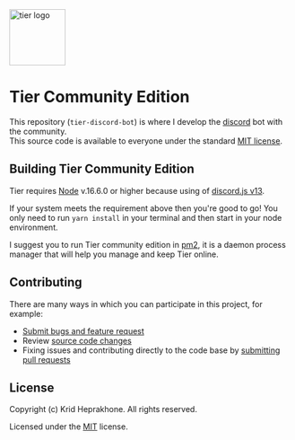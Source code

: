 <img width="100" src="https://user-images.githubusercontent.com/17198802/150626546-125a834c-4ba4-4ae0-83d5-495c7aab4dfe.png" alt="tier logo" />

# Tier Community Edition

This repository (`tier-discord-bot`) is where I develop the [discord](https://discord.com/) bot with the community.  
This source code is available to everyone under the standard [MIT license](LICENSE.md).

## Building Tier Community Edition
Tier requires [Node](https://nodejs.org/) v.16.6.0 or higher because using of [discord.js v13](https://discord.js.org/).  

If your system meets the requirement above then you're good to go!
You only need to run `yarn install` in your terminal and then start in your node environment.  

I suggest you to run Tier community edition in [pm2](https://pm2.keymetrics.io/), it is a daemon process manager that will help you manage and keep Tier online.

## Contributing
There are many ways in which you can participate in this project, for example:
- [Submit bugs and feature request](https://github.com/riflowth/tier-discord-bot/issues)
- Review [source code changes](https://github.com/riflowth/tier-discord-bot/pulls)
- Fixing issues and contributing directly to the code base by [submitting pull requests](https://github.com/riflowth/tier-discord-bot/pulls)

## License
Copyright (c) Krid Heprakhone. All rights reserved.

Licensed under the [MIT](LICENSE.md) license.
